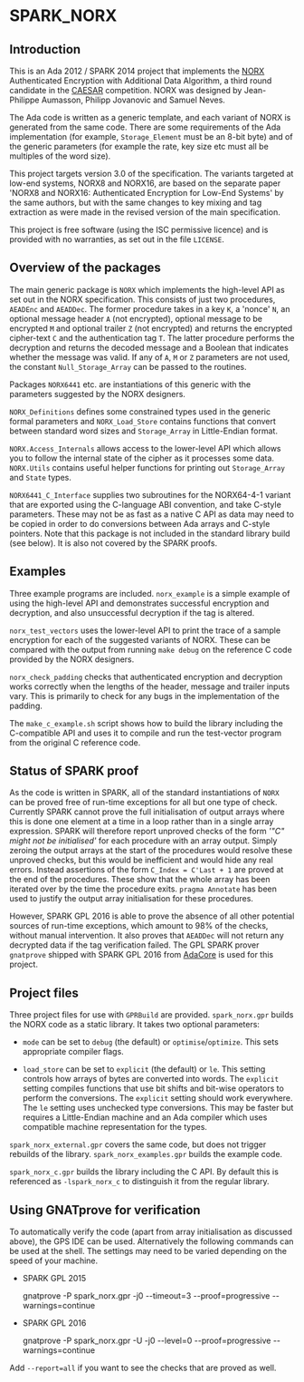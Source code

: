 # SPARK_NORX

## Introduction

This is an Ada 2012 / SPARK 2014 project that implements the
[NORX](https://norx.io/) Authenticated Encryption with Additional Data
Algorithm, a third round candidate in the
[CAESAR](http://competitions.cr.yp.to/caesar.html) competition. NORX was
designed by Jean-Philippe Aumasson, Philipp Jovanovic and Samuel Neves.

The Ada code is written as a generic template, and each variant of NORX is
generated from the same code. There are some requirements of the Ada
implementation (for example, `Storage_Element` must be an 8-bit byte) and of
the generic parameters (for example the rate, key size etc must all be
multiples of the word size).

This project targets version 3.0 of the specification. The variants targeted
at low-end systems, NORX8 and NORX16, are based on the separate paper 'NORX8
and NORX16: Authenticated Encryption for Low-End Systems' by the same authors,
but with the same changes to key mixing and tag extraction as were made in the
revised version of the main specification.

This project is free software (using the ISC permissive licence) and is
provided with no warranties, as set out in the file `LICENSE`.

## Overview of the packages

The main generic package is `NORX` which implements the high-level API as set
out in the NORX specification. This consists of just two procedures, `AEADEnc`
and `AEADDec`. The former procedure takes in a key `K`, a 'nonce' `N`, an
optional message header `A` (not encrypted), optional message to be encrypted
`M` and optional trailer `Z` (not encrypted) and returns the encrypted
cipher-text `C` and the authentication tag `T`. The latter procedure performs
the decryption and returns the decoded message and a Boolean that indicates
whether the message was valid. If any of `A`, `M` or `Z` parameters are not
used, the constant `Null_Storage_Array` can be passed to the routines.

Packages `NORX6441` etc. are instantiations of this generic with the
parameters suggested by the NORX designers.

`NORX_Definitions` defines some constrained types used in the generic formal
parameters and `NORX_Load_Store` contains functions that convert between
standard word sizes and `Storage_Array` in Little-Endian format.

`NORX.Access_Internals` allows access to the lower-level API which allows you
to follow the internal state of the cipher as it processes some data.
`NORX.Utils` contains useful helper functions for printing out `Storage_Array`
and `State` types.

`NORX6441_C_Interface` supplies two subroutines for the NORX64-4-1 variant
that are exported using the C-language ABI convention, and take C-style
parameters. These may not be as fast as a native C API as data may need to be
copied in order to do conversions between Ada arrays and C-style pointers.
Note that this package is not included in the standard library build (see
below). It is also not covered by the SPARK proofs.

## Examples

Three example programs are included. `norx_example` is a simple example of
using the high-level API and demonstrates successful encryption and
decryption, and also unsuccessful decryption if the tag is altered.

`norx_test_vectors` uses the lower-level API to print the trace of a sample
encryption for each of the suggested variants of NORX. These can be compared
with the output from running `make debug` on the reference C code provided by
the NORX designers.

`norx_check_padding` checks that authenticated encryption and decryption works
correctly when the lengths of the header, message and trailer inputs vary.
This is primarily to check for any bugs in the implementation of the padding.

The `make_c_example.sh` script shows how to build the library including the
C-compatible API and uses it to compile and run the test-vector program from
the original C reference code.

## Status of SPARK proof

As the code is written in SPARK, all of the standard instantiations of `NORX`
can be proved free of run-time exceptions for all but one type of check.
Currently SPARK cannot prove the full initialisation of output arrays where
this is done one element at a time in a loop rather than in a single array
expression. SPARK will therefore report unproved checks of the form _'"C"
might not be initialised'_ for each procedure with an array output. Simply
zeroing the output arrays at the start of the procedures would resolve these
unproved checks, but this would be inefficient and would hide any real errors.
Instead assertions of the form `C_Index = C'Last + 1` are proved at the end of
the procedures. These show that the whole array has been iterated over by the
time the procedure exits. `pragma Annotate` has been used to justify the
output array initialisation for these procedures.

However, SPARK GPL 2016 is able to prove the absence of all other potential
sources of run-time exceptions, which amount to 98% of the checks, without
manual intervention. It also proves that `AEADDec` will not return any
decrypted data if the tag verification failed. The GPL SPARK prover
`gnatprove` shipped with SPARK GPL 2016 from
[AdaCore](http://libre.adacore.com/) is used for this project.

## Project files

Three project files for use with `GPRBuild` are provided. `spark_norx.gpr`
builds the NORX code as a static library. It takes two optional parameters:

- `mode` can be set to `debug` (the default) or `optimise`/`optimize`. This
sets appropriate compiler flags.

- `load_store` can be set to `explicit` (the default) or `le`. This setting
controls how arrays of bytes are converted into words. The `explicit` setting
compiles functions that use bit shifts and bit-wise operators to perform the
conversions. The `explicit` setting should work everywhere. The `le` setting
uses unchecked type conversions. This may be faster but requires a
Little-Endian machine and an Ada compiler which uses compatible machine
representation for the types.

`spark_norx_external.gpr` covers the same code, but does not trigger rebuilds
of the library. `spark_norx_examples.gpr` builds the example code.

`spark_norx_c.gpr` builds the library including the C API. By default this is
referenced as `-lspark_norx_c` to distinguish it from the regular library.

## Using GNATprove for verification

To automatically verify the code (apart from array initialisation as discussed
above), the GPS IDE can be used. Alternatively the following commands can be
used at the shell. The settings may need to be varied depending on the speed
of your machine.

- SPARK GPL 2015

    gnatprove -P spark_norx.gpr -j0 --timeout=3 --proof=progressive --warnings=continue

- SPARK GPL 2016

    gnatprove -P spark_norx.gpr -U -j0 --level=0 --proof=progressive --warnings=continue

Add `--report=all` if you want to see the checks that are proved as well.
